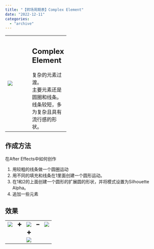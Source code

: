 ```yaml
---
title: "【转场周期表】Complex Element"
date: "2022-12-11"
categories: 
  - "archive"
---
```


<table style="width: 39.5495%;"><tbody><tr><td style="width: 56.0669%;"><img src="https://mir.yuelili.com/2022/12/5fcc72c13912765fdb516aca27b58ec9.gif"></td><td style="width: 50.1481%;"><h2 class="title_title__ceXO0">Complex Element</h2>复杂的元素过渡。<div></div>主要元素还是圆圈和线条。<div></div>线条较短，多为复杂且具有流行感的形状。</td></tr></tbody></table>

## 作成方法

在After Effects中如何创作

1. 用较粗的线条做一个圆圈运动
2. 用不同的填充和线条在1里面创建一个圆形运动。
3. 在1和2的上面创建一个圆形的扩展圆的形状，并将模式设置为Silhouette Alpha。
4. 追加一些元素

## 效果

<table><tbody><tr><td><img src="https://mir.yuelili.com/2022/12/8b8d7d56a30704efeab5baf3a5fdf183.gif"></td><td>✚</td><td><img src="https://mir.yuelili.com/2022/12/22df25d067a56fc6a27e1b42a96acdec.gif"></td><td>━</td><td><img src="https://mir.yuelili.com/2022/12/ecab3efeb6490a7c086e98672a8bb5d3.gif"></td></tr><tr><td></td><td></td><td style="text-align: center;">✚</td><td></td><td></td></tr><tr><td></td><td></td><td><img src="https://mir.yuelili.com/2022/12/6ac53863ded95ed70ca516f6dab8cec3.gif"></td><td></td><td></td></tr></tbody></table>
